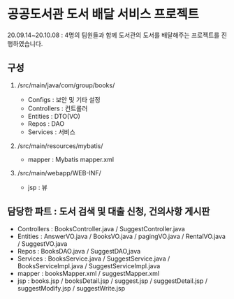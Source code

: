 # 공공도서관 도서 배달 서비스 프로젝트
20.09.14~20.10.08 : 4명의 팀원들과 함께 도서관의 도서를 배달해주는 프로젝트를 진행하였습니다.

## 구성
1. /src/main/java/com/group/books/
    - Configs : 보안 및 기타 설정
    - Controllers : 컨트롤러
    - Entities : DTO(VO)
    - Repos : DAO
    - Services : 서비스

2. /src/main/resources/mybatis/
    - mapper : Mybatis mapper.xml

3. /src/main/webapp/WEB-INF/
    - jsp : 뷰

## 담당한 파트 : 도서 검색 및 대출 신청, 건의사항 게시판
- Controllers : BooksController.java / SuggestController.java
- Entities : AnswerVO.java / BooksVO.java / pagingVO.java / RentalVO.java / SuggestVO.java
- Repos : BooksDAO.java / SuggestDAO,java
- Services : BooksService.java / SuggestService.java / BooksServiceImpl.java / SuggestServiceImpl.java
- mapper : booksMapper.xml / suggestMapper.xml
- jsp : books.jsp / booksDetail.jsp / suggest.jsp / suggestDetail.jsp / suggestModify.jsp / suggestWrite.jsp
